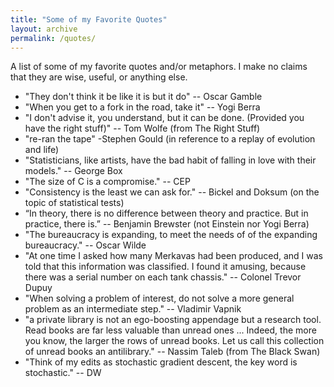 ```yaml
---
title: "Some of my Favorite Quotes"
layout: archive
permalink: /quotes/
---
```


A list of some of my favorite quotes and/or metaphors. I make no claims that they are wise, useful, or anything else.

* "They don't think it be like it is but it do" -- Oscar Gamble
* "When you get to a fork in the road, take it" -- Yogi Berra
* "I don't advise it, you understand, but it can be done. (Provided you have the right stuff)" -- Tom Wolfe (from The Right Stuff)
* "re-ran the tape" -Stephen Gould (in reference to a replay of evolution and life)
* "Statisticians, like artists, have the bad habit of falling in love with their models." -- George Box
* "The size of C is a compromise." -- CEP
* "Consistency is the least we can ask for." -- Bickel and Doksum (on the topic of statistical tests)
* “In theory, there is no difference between theory and practice. But in practice, there is.” -- Benjamin Brewster (not Einstein nor Yogi Berra)
* "The bureaucracy is expanding, to meet the needs of of the expanding bureaucracy." -- Oscar Wilde
* "At one time I asked how many Merkavas had been produced, and I was told that this information was classified. I found it amusing, because there was a serial number on each tank chassis." -- Colonel Trevor Dupuy
* "When solving a problem of interest, do not solve a more general problem as an intermediate step." -- Vladimir Vapnik
* "a private library is not an ego-boosting appendage but a research tool. Read books are far less valuable than unread ones ... Indeed, the more you know, the larger the rows of unread books. Let us call this collection of unread books an antilibrary." -- Nassim Taleb (from The Black Swan)
* "Think of my edits as stochastic gradient descent, the key word is stochastic." -- DW

